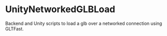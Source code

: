 # UnityNetworkedGLBLoad
Backend and Unity scripts to load a glb over a networked connection using GLTFast.
